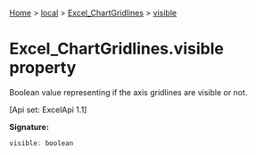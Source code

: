 [Home](./index) &gt; [local](local.md) &gt; [Excel\_ChartGridlines](local.excel_chartgridlines.md) &gt; [visible](local.excel_chartgridlines.visible.md)

# Excel\_ChartGridlines.visible property

Boolean value representing if the axis gridlines are visible or not. 

 \[Api set: ExcelApi 1.1\]

**Signature:**
```javascript
visible: boolean
```
